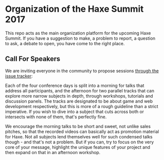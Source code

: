 # Organization of the Haxe Summit 2017

This repo acts as the main organization platform for the upcoming Haxe Summit. If you have a suggestion to make, a problem to report, a question to ask, a debate to open, you have come to the right place.

## Call For Speakers

We are inviting everyone in the community to propose sessions [through the issue tracker](https://github.com/HaxeSummit2017/organization/issues/new):

Each of the four conference days is split into a morning for talks that address all participants, and the afternoon for two parallel tracks that can explore more narrow subjects in depth, through workshops, tutorials and discussion panels. The tracks are designated to be about game and web development respectively, but this is more of a rough guideline than a strict imperative. If you wish to dive into a subject that cuts across both or intersects with none of them, that's perfectly fine.

We encourage the morning talks to be short and sweet, not unlike sales pitches, so that the recorded videos can basically act as promotion material for Haxe. Not all subjects lend themselves well for such condensed talks though - and that's not a problem. But if you can, try to focus on the very core of your message, highlight the unique features of your project and then expand on that in an afternoon workshop.
